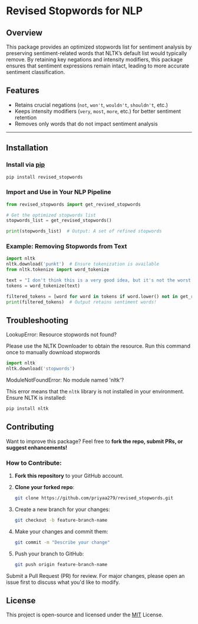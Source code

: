 # Revised Stopwords for NLP

## Overview
This package provides an optimized stopwords list for sentiment analysis by preserving sentiment-related words that NLTK’s default list would typically remove. By retaining key negations and intensity modifiers, this package ensures that sentiment expressions remain intact, leading to more accurate sentiment classification.

## Features
- Retains crucial negations (`not`, `won't`, `wouldn't`, `shouldn't`, etc.)
- Keeps intensity modifiers (`very`, `most`, `more`, etc.) for better sentiment retention
- Removes only words that do not impact sentiment analysis

---

## Installation

### **Install via [pip](https://pip.pypa.io/en/stable/)**
```bash
pip install revised_stopwords
```


### Import and Use in Your NLP Pipeline

```python
from revised_stopwords import get_revised_stopwords

# Get the optimized stopwords list
stopwords_list = get_revised_stopwords()

print(stopwords_list)  # Output: A set of refined stopwords
```
### Example: Removing Stopwords from Text

```python
import nltk
nltk.download('punkt')  # Ensure tokenization is available
from nltk.tokenize import word_tokenize

text = "I don't think this is a very good idea, but it's not the worst."
tokens = word_tokenize(text)

filtered_tokens = [word for word in tokens if word.lower() not in get_revised_stopwords()]
print(filtered_tokens)  # Output retains sentiment words!
```
## Troubleshooting
LookupError: Resource stopwords not found?

Please use the NLTK Downloader to obtain the resource. Run this command once to manually download stopwords

```python
import nltk
nltk.download('stopwords')
```

ModuleNotFoundError: No module named 'nltk'?  

This error means that the `nltk` library is not installed in your environment.  
Ensure NLTK is installed:

```bash
pip install nltk
```

## Contributing  
Want to improve this package? Feel free to **fork the repo, submit PRs, or suggest enhancements!**  

### How to Contribute:

1. **Fork this repository** to your GitHub account.  
2. **Clone your forked repo**:  

    ```bash
    git clone https://github.com/priyaa279/revised_stopwords.git
    ```
3. Create a new branch for your changes:

    ```bash
    git checkout -b feature-branch-name
    ```

4. Make your changes and commit them:

    ```bash
    git commit -m "Describe your change"
    ```
5. Push your branch to GitHub:

    ```bash
    git push origin feature-branch-name
    ```
Submit a Pull Request (PR) for review.
For major changes, please open an issue first to discuss what you'd like to modify. 

## License

This project is open-source and licensed under the [MIT](https://choosealicense.com/licenses/mit/) License.

